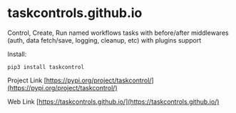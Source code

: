 # taskcontrols.github.io
Control, Create, Run named workflows tasks with before/after middlewares (auth, data fetch/save, logging, cleanup, etc) with plugins support

Install:

`pip3 install taskcontrol`


Project Link
[https://pypi.org/project/taskcontrol/](https://pypi.org/project/taskcontrol/)


Web Link
[https://taskcontrols.github.io/](https://taskcontrols.github.io/)

